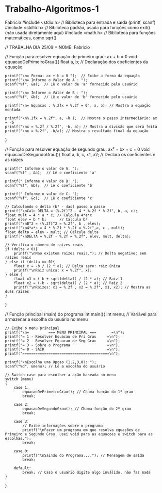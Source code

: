 # Trabalho-Algoritmos-1
Fabricio
#include <stdio.h>   // Biblioteca para entrada e saída (printf, scanf)
#include <stdlib.h>  // Biblioteca padrão, usada para funções como exit() (não usada diretamente aqui)
#include <math.h>    // Biblioteca para funções matemáticas, como sqrt()

// TRABALHA DIA 25/09 = NOME: Fabricio

// Função para resolver equação de primeiro grau: ax + b = 0
void equacaoDePrimeiroGrau(){
    float a, b;  // Declaração dos coeficientes da equação

    printf("\n= Forma: ax + b = 0 ");  // Exibe a forma da equação
    printf("\n= Informe o Valor de A : ");  
    scanf("%f", &a);  // Lê o valor de 'a' fornecido pelo usuário

    printf("\n= Informe o Valor de B : ");  
    scanf("%f", &b);  // Lê o valor de 'b' fornecido pelo usuário

    printf("\n= Equacao : %.2fx + %.2f = 0", a, b); // Mostra a equação montada

    printf("\n%.2fx = %.2f", a, -b );  // Mostra o passo intermediário: ax = -b
    printf("\nx = %.2f / %.2f", -b, a); // Mostra a divisão que será feita
    printf("\nx = %.2f", -b/a); // Mostra o resultado final da equação
}

// Função para resolver equação de segundo grau: ax² + bx + c = 0
void equacaoDeSegundoGrau(){
    float a, b, c, x1, x2;  // Declara os coeficientes e as raízes

    printf(" Informe o valor de A: ");  
    scanf("%f" , &a);  // Lê o coeficiente 'a'

    printf(" Informe o valor de B: ");  
    scanf("%f", &b);  // Lê o coeficiente 'b'

    printf(" Informe o valor de C: ");  
    scanf("%f", &c);  // Lê o coeficiente 'c'

    // Calculando o delta (b² - 4ac) passo a passo
    printf("\nCalc DELTA = (%.2f)^2 - 4 * %.2f * %.2f", b, a, c);
    float mult = 4 * a * c; // Calcula 4*a*c
    float elev = b * b;      // Calcula b²
    printf("\nB^2 = (%.2f)^2 = %.2f", b , elev);
    printf("\n4*a*c = 4 * %.2f * %.2f = %.2f",a, c , mult);
    float delta = elev - mult; // Calcula delta
    printf("\nDELTA = %.2f - %.2f = %.2f", elev, mult, delta);

    // Verifica o número de raízes reais
    if (delta < 0){
        printf("\nNao existem raizes reais."); // Delta negativo: sem raízes reais
    } else if (delta == 0){
        float x = -b / (2 * a); // Delta zero: raiz única
        printf("\nRaiz unica: x = %.2f", x);
    } else {
        float x1 = (-b + sqrt(delta)) / (2 * a); // Raiz 1
        float x2 = (-b - sqrt(delta)) / (2 * a); // Raiz 2
        printf("\nRaizes: x1 = %.2f , x2 = %.2f", x1, x2); // Mostra as duas raízes
    }
}

// Função principal (main) do programa
int main(){
    int menu; // Variável para armazenar a escolha do usuário no menu

    // Exibe o menu principal
    printf("\n=         === MENU PRINCIPAL ===       =\n");
    printf("= 1 - Resolver Equacao de Pri Grau     =\n"); 
    printf("= 2 - Resolver Equacao de Seg Grau     =\n");
    printf("= 3 - Sobre o Programa                 =\n");
    printf("= 0 - SAIR                             =\n");
    printf("========================================\n");

    printf("\nEscolha uma Opcao (1,2,3,0): ");
    scanf("%d", &menu); // Lê a escolha do usuário

    // Switch-case para escolher a ação baseada no menu
    switch (menu)
    {
        case 1:
            equacaoDePrimeiroGrau(); // Chama função do 1º grau
            break;

        case 2:
            equacaoDeSegundoGrau(); // Chama função do 2º grau
            break;

        case 3:
            // Exibe informações sobre o programa
            printf("\nFazer um programa em que resolva equações de Primeiro e Segundo Grau. usei void para as equacoes e switch para as escolhas.");
            break;

        case 0:
            printf("\nSaindo do Programa...."); // Mensagem de saída
            break;

        default:
            break; // Caso o usuário digite algo inválido, não faz nada
    }
}
